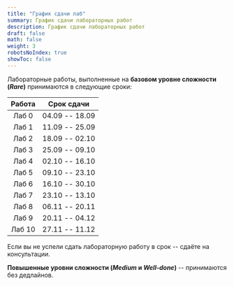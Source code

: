 ```yaml
---
title: "График сдачи лаб"
summary: График сдачи лабораторных работ
description: График сдачи лабораторных работ
draft: false
math: false
weight: 3
robotsNoIndex: true
showToc: false
---
```


Лабораторные работы, выполненные на **базовом уровне сложности (*Rare*)** принимаются в следующие сроки:

| Работа    | Срок сдачи        |
| :-------: | :-------:         |
| Лаб 0     |  04.09 -- 18.09   |
| Лаб 1     |  11.09 -- 25.09   |
| Лаб 2     |  18.09 -- 02.10   |
| Лаб 3     |  25.09 -- 09.10   |
| Лаб 4     |  02.10 -- 16.10   |
| Лаб 5     |  09.10 -- 23.10   |
| Лаб 6     |  16.10 -- 30.10   |
| Лаб 7     |  23.10 -- 13.10   |
| Лаб 8     |  06.11 -- 20.11   |
| Лаб 9     |  20.11 -- 04.12   |
| Лаб 10    |  27.11 -- 11.12   |

Если вы не успели сдать лабораторную работу в срок -- сдаёте на консультации.

**Повышенные уровни сложности (*Medium* и *Well-done*)** -- принимаются без дедлайнов.
